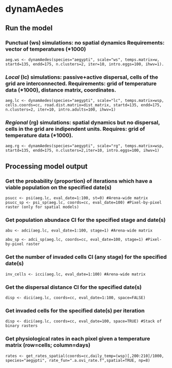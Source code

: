 # dynamAedes

## Run the model

### Punctual (ws) simulations: no spatial dynamics Requirements: vector of temperatures (\*1000)

```{r}
aeg.ws <- dynamAedes(species="aegypti", scale="ws", temps.matrix=w, startd=135, endd=175, n.clusters=2, iter=10, intro.eggs=100, ihwv=1).
```

### *Local* (lc) simulations: passive+active dispersal, cells of the grid are interconnected. Requirements: grid of temperature data (\*1000), distance matrix, coordinates.

```{r}
aeg.lc <- dynamAedes(species="aegypti", scale="lc", temps.matrix=wsp, cells.coords=cc, road.dist.matrix=dist_matrix, startd=135, endd=175, n.clusters=2, iter=10, intro.adults=100, ihwv=1)
```

### *Regional* (rg) simulations: spatial dynamics but no dispersal, cells in the grid are indipendent units. Requires: grid of temperature data (\*1000).

```{r}
aeg.rg <- dynamAedes(species="aegypti", scale="rg", temps.matrix=wsp, startd=135, endd=175, n.clusters=2,iter=10, intro.eggs=100, ihwv=1)
```

## Processing model output

### Get the probability (proportion) of iterations which have a viable population on the specified date(s)

```{r}
psucc <- psi(aeg.lc, eval_date=1:100, st=0) #Arena-wide matrix
psucc_sp <- psi_sp(aeg.lc, coords=cc, eval_date=100) #Pixel-by-pixel raster (only for spatial models)
```

### Get population abundace CI for the specified stage and date(s)

```{r}
abu <- adci(aeg.lc, eval_date=1:100, stage=1) #Arena-wide matrix

abu_sp <- adci_sp(aeg.lc, coords=cc, eval_date=100, stage=1) #Pixel-by-pixel raster
```

### Get the number of invaded cells CI (any stage) for the specified date(s)

```{r}
inv_cells <- icci(aeg.lc, eval_date=1:100) #Arena-wide matrix
```

### Get the dispersal distance CI for the specified date(s)

```{r}
disp <- dici(aeg.lc, coords=cc, eval_date=1:100, space=FALSE)
```

### Get invaded cells for the specified date(s) per iteration
```{r}
disp <- dici(aeg.lc, coords=cc, eval_date=100, space=TRUE) #Stack of binary rasters
```

### Get physiological rates in each pixel given a temperature matrix (row=cells; column=days) 
```{r}
rates <- get_rates_spatial(coords=cc,daily_temp=(wsp)[,200:210]/1000, species="aegypti", rate_fun=".a.ovi_rate.f",spatial=TRUE, np=8)
```
